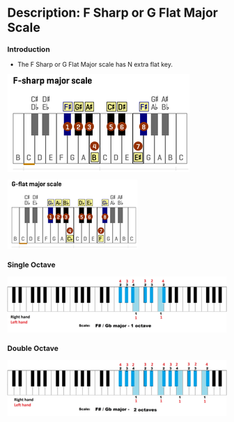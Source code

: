 # Description: F Sharp or G Flat Major Scale

### Introduction
* The F Sharp or G Flat Major scale has N extra flat key.

![](images/major-scale-13-f-sharp-major-scale.png)

![](images/major-scale-13-g-flat-major-scale.png)

### Single Octave
![](images/major-scale-13-f-sharp-or-g-flat-major-scale-1-octave.jpg)

### Double Octave
![](images/major-scale-13-f-sharp-or-g-flat-major-scale-2-octave.jpg)

